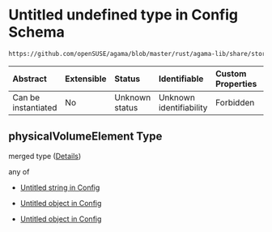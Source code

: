 # Untitled undefined type in Config Schema

```txt
https://github.com/openSUSE/agama/blob/master/rust/agama-lib/share/storage.schema.json#/$defs/physicalVolumeElement
```



| Abstract            | Extensible | Status         | Identifiable            | Custom Properties | Additional Properties | Access Restrictions | Defined In                                                          |
| :------------------ | :--------- | :------------- | :---------------------- | :---------------- | :-------------------- | :------------------ | :------------------------------------------------------------------ |
| Can be instantiated | No         | Unknown status | Unknown identifiability | Forbidden         | Allowed               | none                | [storage.schema.json\*](storage.schema.json "open original schema") |

## physicalVolumeElement Type

merged type ([Details](storage-1-defs-physicalvolumeelement.md))

any of

* [Untitled string in Config](storage-1-defs-physicalvolumeelement-anyof-0.md "check type definition")

* [Untitled object in Config](storage-1-defs-simplephysicalvolumesgenerator.md "check type definition")

* [Untitled object in Config](storage-1-defs-advancedphysicalvolumesgenerator.md "check type definition")
